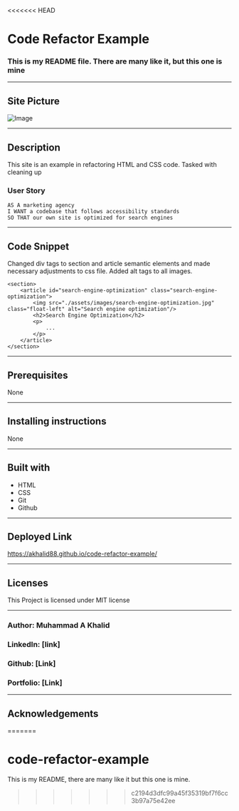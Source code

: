 <<<<<<< HEAD
# Code Refactor Example
### This is my README file. There are many like it, but this one is mine

-----------------------
## Site Picture
![Image](assets/readme-assets/site-picture-example.png)

-----------------------
## Description
This site is an example in refactoring HTML and CSS code.  Tasked with cleaning up 

### User Story

```
AS A marketing agency
I WANT a codebase that follows accessibility standards
SO THAT our own site is optimized for search engines
```
-----------------------
## Code Snippet
Changed div tags to section and article semantic elements and made necessary adjustments to css file. Added alt tags to all images.

```
<section>
    <article id="search-engine-optimization" class="search-engine-optimization">
        <img src="./assets/images/search-engine-optimization.jpg" class="float-left" alt="Search engine optimization"/>
        <h2>Search Engine Optimization</h2>
        <p>
            ...
        </p>
    </article>
</section>
```

-----------------------
## Prerequisites
None

-----------------------
## Installing instructions
None

-----------------------
## Built with
- HTML
- CSS
- Git
- Github

-----------------------
## Deployed Link
https://akhalid88.github.io/code-refactor-example/ 

-----------------------
## Licenses
This Project is licensed under MIT license

-----------------------
### Author: Muhammad A Khalid
### LinkedIn: [link]
### Github: [Link]
### Portfolio: [Link]

-----------------------
## Acknowledgements

=======
# code-refactor-example
This is my README, there are many like it but this one is mine.
>>>>>>> c2194d3dfc99a45f35319bf7f6cc3b97a75e42ee
